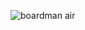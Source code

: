 ![boardman air](https://cloud.githubusercontent.com/assets/25348304/26037502/e9e0f226-38eb-11e7-8f06-83384c3cf17b.jpg)



